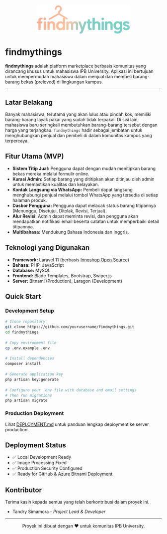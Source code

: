 <p align="center">
    <img src="public/images/findmythings_logo.png" alt="findmythings Logo" width="300">
</p>

# findmythings

**findmythings** adalah platform marketplace berbasis komunitas yang dirancang khusus untuk mahasiswa IPB University. Aplikasi ini bertujuan untuk mempermudah mahasiswa dalam menjual dan membeli barang-barang bekas (preloved) di lingkungan kampus.



---

## Latar Belakang

Banyak mahasiswa, terutama yang akan lulus atau pindah kos, memiliki barang-barang layak pakai yang sudah tidak terpakai. Di sisi lain, mahasiswa baru seringkali membutuhkan barang-barang tersebut dengan harga yang terjangkau. `findmythings` hadir sebagai jembatan untuk menghubungkan penjual dan pembeli di dalam komunitas kampus yang terpercaya.

## Fitur Utama (MVP)

* **Sistem Titip Jual:** Pengguna dapat dengan mudah menitipkan barang bekas mereka melalui formulir online.
* **Kurasi Admin:** Setiap barang yang dititipkan akan ditinjau oleh admin untuk memastikan kualitas dan kelayakan.
* **Kontak Langsung via WhatsApp:** Pembeli dapat langsung menghubungi penjual melalui tombol WhatsApp yang tersedia di setiap halaman produk.
* **Dasbor Pengguna:** Pengguna dapat melacak status barang titipannya (Menunggu, Disetujui, Ditolak, Revisi, Terjual).
* **Alur Revisi:** Admin dapat meminta revisi, dan pengguna akan mendapatkan notifikasi email beserta catatan untuk memperbaiki detail titipannya.
* **Multibahasa:** Mendukung Bahasa Indonesia dan Inggris.

## Teknologi yang Digunakan

* **Framework:** Laravel 11 (berbasis [Innoshop Open Source](https://github.com/innocommerce/innoshop))
* **Bahasa:** PHP, JavaScript
* **Database:** MySQL
* **Frontend:** Blade Templates, Bootstrap, Swiper.js
* **Server:** Bitnami (Production), Laragon (Development)

## Quick Start

### Development Setup
```bash
# Clone repository
git clone https://github.com/yourusername/findmythings.git
cd findmythings

# Copy environment file
cp .env.example .env

# Install dependencies
composer install

# Generate application key
php artisan key:generate

# Configure your .env file with database and email settings
# Then run migrations
php artisan migrate
```

### Production Deployment
Lihat [DEPLOYMENT.md](DEPLOYMENT.md) untuk panduan lengkap deployment ke server production.

## Deployment Status
- ✅ Local Development Ready
- ✅ Image Processing Fixed
- ✅ Production Security Configured
- ✅ Ready for GitHub & Azure Bitnami Deployment




## Kontributor

Terima kasih kepada semua yang telah berkontribusi dalam proyek ini.

* Tandry Simamora - *Project Lead & Developer*
    

---

<p align="center">
    Proyek ini dibuat dengan ❤️ untuk komunitas IPB University.
</p>